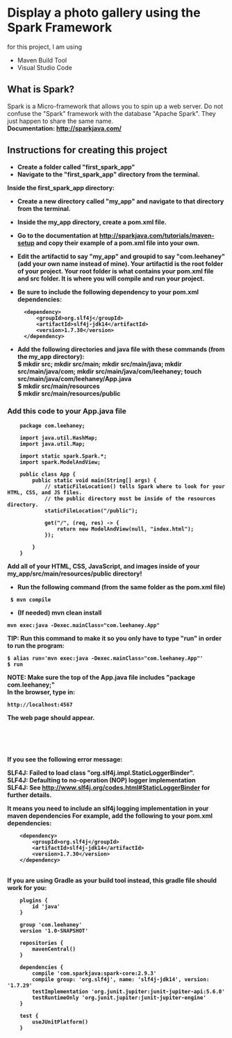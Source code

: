 # Display a photo gallery using the Spark Framework
for this project, I am using
- Maven Build Tool
- Visual Studio Code

## What is Spark?
Spark is a Micro-framework that allows you to spin up a web server. Do not confuse the "Spark" framework with the database "Apache Spark".
They just happen to share the same name.<br />
<b>Documentation<b>: http://sparkjava.com/ 

## Instructions for creating this project

- Create a folder called "first_spark_app"
- Navigate to the "first_spark_app" directory from the terminal.

Inside the first_spark_app directory:
- Create a new directory called "my_app" and navigate to that directory from the terminal.
- Inside the my_app directory, create a pom.xml file.

- Go to the documentation at http://sparkjava.com/tutorials/maven-setup and copy their example of a pom.xml file into your own. 

- Edit the artifactid to say "my_app" and groupid to say "com.leehaney" (add your own name instead of mine). Your artifactid is the root folder of your project. Your root
folder is what contains your pom.xml file and src folder. It is where you will compile
and run your project.

- Be sure to include the following dependency to your pom.xml dependencies:

        <dependency>
            <groupId>org.slf4j</groupId>
            <artifactId>slf4j-jdk14</artifactId>
            <version>1.7.30</version>
        </dependency>


- Add the following directories and java file with these commands (from the my_app directory):<br />
$ mkdir src; mkdir src/main; mkdir src/main/java; mkdir src/main/java/com; mkdir src/main/java/com/leehaney; touch src/main/java/com/leehaney/App.java<br />
$ mkdir src/main/resources <br />
$ mkdir src/main/resources/public

### Add this code to your App.java file
        package com.leehaney;

        import java.util.HashMap;
        import java.util.Map;

        import static spark.Spark.*;
        import spark.ModelAndView;

        public class App {
            public static void main(String[] args) {
                // staticFileLocation() tells Spark where to look for your HTML, CSS, and JS files. 
                // the public directory must be inside of the resources directory.
                staticFileLocation("/public"); 

                get("/", (req, res) -> {
                    return new ModelAndView(null, "index.html");
                });

            }  
        }

Add all of your HTML, CSS, JavaScript, and images inside of your my_app/src/main/resources/public directory!

- Run the following command (from the same folder as the pom.xml file)
```
 $ mvn compile
```
- (If needed) mvn clean install
```
mvn exec:java -Dexec.mainClass="com.leehaney.App"
```
TIP: Run this command to make it so you only have to type "run" in order to run the program:<br />
```
$ alias run='mvn exec:java -Dexec.mainClass="com.leehaney.App"' 
$ run 
```
NOTE: Make sure the top of the App.java file includes "package com.leehaney;" <br />
In the browser, type in:
        
```
http://localhost:4567
```
The web page should appear. 

<br />
<br />
<br />

If you see the following error message:

SLF4J: Failed to load class "org.slf4j.impl.StaticLoggerBinder".<br>
SLF4J: Defaulting to no-operation (NOP) logger implementation<br>
SLF4J: See http://www.slf4j.org/codes.html#StaticLoggerBinder for further details.<br>

It means you need to include an slf4j logging implementation in your maven dependencies
For example, add the following to your pom.xml dependencies:

        <dependency>
            <groupId>org.slf4j</groupId>
            <artifactId>slf4j-jdk14</artifactId>
            <version>1.7.30</version>
        </dependency>
        
<br />
If you are using Gradle as your build tool instead, this gradle file should work for you: <br />

        plugins {
            id 'java'
        }

        group 'com.leehaney'
        version '1.0-SNAPSHOT'

        repositories {
            mavenCentral()
        }

        dependencies {
            compile 'com.sparkjava:spark-core:2.9.3'
            compile group: 'org.slf4j', name: 'slf4j-jdk14', version: '1.7.29'
            testImplementation 'org.junit.jupiter:junit-jupiter-api:5.6.0'
            testRuntimeOnly 'org.junit.jupiter:junit-jupiter-engine'
        }

        test {
            useJUnitPlatform()
        }
